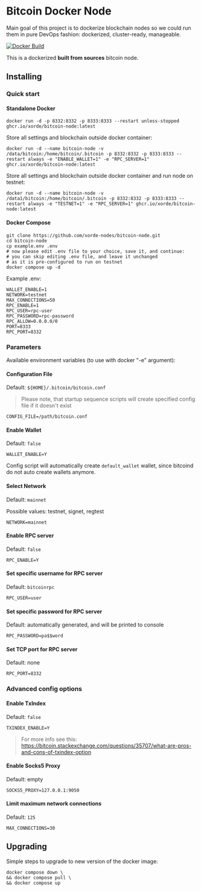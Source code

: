 # Bitcoin Docker Node

Main goal of this project is to dockerize blockchain nodes so we could run them in pure DevOps fashion: dockerized, cluster-ready, manageable.

[![Docker Build](https://github.com/xorde-nodes/bitcoin-node/actions/workflows/docker-image.yml/badge.svg)](https://github.com/xorde-nodes/bitcoin-node/actions/workflows/docker-image.yml)

This is a dockerized **built from sources** bitcoin node.


## Installing

### Quick start

#### Standalone Docker

```shell
docker run -d -p 8332:8332 -p 8333:8333 --restart unless-stopped ghcr.io/xorde/bitcoin-node:latest
```

Store all settings and blockchain outside docker container:

```shell
docker run -d --name bitcoin-node -v /data/bitcoin:/home/bitcoin/.bitcoin -p 8332:8332 -p 8333:8333 --restart always -e "ENABLE_WALLET=1" -e "RPC_SERVER=1" ghcr.io/xorde/bitcoin-node:latest
```

Store all settings and blockchain outside docker container and run node on testnet:

```shell
docker run -d --name bitcoin-node -v /data1/bitcoin:/home/bitcoin/.bitcoin -p 8332:8332 -p 8333:8333 --restart always -e "TESTNET=1" -e "RPC_SERVER=1" ghcr.io/xorde/bitcoin-node:latest
```

#### Docker Compose

```shell
git clone https://github.com/xorde-nodes/bitcoin-node.git
cd bitcoin-node
cp example.env .env
# now please edit .env file to your choice, save it, and continue:
# you can skip editing .env file, and leave it unchanged 
# as it is pre-configured to run on testnet
docker compose up -d
```

Example .env:

```dotenv
WALLET_ENABLE=1
NETWORK=testnet
MAX_CONNECTIONS=50
RPC_ENABLE=1
RPC_USER=rpc-user
RPC_PASSWORD=rpc-password
RPC_ALLOW=0.0.0.0/0
PORT=8333
RPC_PORT=8332
```

### Parameters

Available environment variables (to use with docker "-e" argument):

#### Configuration File

Default: `${HOME}/.bitcoin/bitcoin.conf`

> Please note, that startup sequence scripts will create specified config file if it doesn't exist

```dotenv
CONFIG_FILE=/path/bitcoin.conf
```

#### Enable Wallet

Default: `false`

```dotenv
WALLET_ENABLE=Y
```

Config script will automatically create `default_wallet` wallet, since bitcoind do not auto create wallets anymore. 

#### Select Network

Default: `mainnet`

Possible values: testnet, signet, regtest

```dotenv
NETWORK=mainnet
```

#### Enable RPC server

Default: `false`

```dotenv
RPC_ENABLE=Y
```

#### Set specific username for RPC server

Default: `bitcoinrpc`

```dotenv
RPC_USER=user
```

#### Set specific password for RPC server 

Default: automatically generated, and will be printed to console

```dotenv
RPC_PASSWORD=pa$$word
```

#### Set TCP port for RPC server

Default: none

```dotenv
RPC_PORT=8332
```

### Advanced config options

#### Enable TxIndex

Default: `false`

```dotenv
TXINDEX_ENABLE=Y
```

> For more info see this: https://bitcoin.stackexchange.com/questions/35707/what-are-pros-and-cons-of-txindex-option

#### Enable Socks5 Proxy

Default: empty

```dotenv
SOCKS5_PROXY=127.0.0.1:9050
```

#### Limit maximum network connections

Default: `125`

```dotenv
MAX_CONNECTIONS=30
```

## Upgrading

Simple steps to upgrade to new version of the docker image:

```shell
docker compose down \
&& docker compose pull \
&& docker compose up
```
